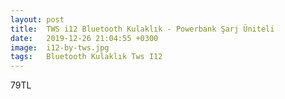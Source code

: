 ```yaml
---
layout: post
title:  TWS i12 Bluetooth Kulaklık - Powerbank Şarj Üniteli
date:   2019-12-26 21:04:55 +0300
image:  i12-by-tws.jpg
tags:   Bluetooth Kulaklık Tws I12
---
```

79TL
